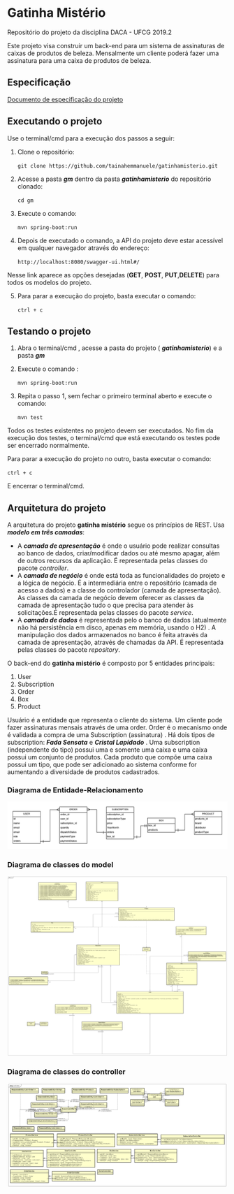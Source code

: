 # **Gatinha Mistério**
Repositório do projeto da disciplina DACA - UFCG 2019.2

Este projeto visa construir um back-end para um sistema de assinaturas de caixas de produtos de beleza. Mensalmente um cliente poderá fazer uma assinatura para uma caixa de produtos de beleza. 

## Especificação ##
[Documento de especificação do projeto](https://docs.google.com/document/d/1tK9l0PnHLUxGNgyqilfB2hwkxZk5ZDlOFLVRIJjArJo/edit?usp=sharing)

## Executando o projeto ##
Use o terminal/cmd para a execução dos passos a seguir:

1. Clone o repositório:

    `git clone https://github.com/tainahemmanuele/gatinhamisterio.git`

2. Acesse a pasta ***gm*** dentro da pasta ***gatinhamisterio*** do repositório clonado:

    `cd gm`

3. Execute o comando:
    
    `mvn spring-boot:run`

4. Depois de executado o comando, a API do projeto deve estar acessível em qualquer navegador através do endereço:

    `http://localhost:8080/swagger-ui.html#/`

Nesse link aparece as opções desejadas (**GET**, **POST**, **PUT**,**DELETE**) para todos os modelos do projeto.

5. Para parar a execução do projeto, basta executar o comando:

    `ctrl + c`

## Testando o projeto ##
1. Abra o terminal/cmd , acesse a pasta do projeto ( ***gatinhamisterio***) e a pasta  ***gm***

2.  Execute o comando :

    `mvn spring-boot:run`

3. Repita o passo 1, sem fechar o primeiro terminal aberto e execute o comando:

    `mvn test`

Todos os testes existentes no projeto devem ser executados. No fim da execução dos testes, o terminal/cmd que está executando os testes pode ser encerrado normalmente.

Para parar a execução do projeto no outro, basta executar o comando:

 `ctrl + c`

E encerrar o terminal/cmd.

## Arquitetura do projeto ##
A arquitetura do projeto **gatinha mistério** segue os princípios de REST. Usa ***modelo em três camadas***:

- A ***camada de apresentação*** é onde o usuário pode realizar consultas ao banco de dados, criar/modificar dados ou até mesmo apagar, além de outros recursos da aplicação. É representada pelas classes do pacote *controller*.
- A ***camada de negócio*** é  onde está toda as funcionalidades do projeto e a lógica de negócio. É a intermediária entre o repositório (camada de acesso a dados) e a classe do controlador (camada de apresentação). As classes da camada de negócio devem oferecer as classes da camada de apresentação tudo o que precisa para atender às solicitações.É representada pelas classes do pacote *service*.
- A ***camada de dados*** é representada pelo o banco de dados (atualmente não há persistência em disco, apenas em memória, usando o H2) .  A manipulação dos dados armazenados no banco é feita através da camada de apresentação, através de chamadas da API. É representada pelas classes do pacote *repository*.

O back-end do **gatinha mistério** é composto por 5 entidades principais:

1. User
2. Subscription
3. Order
4. Box
5. Product

Usuário é a entidade que representa o cliente do sistema. Um cliente pode fazer assinaturas mensais através de uma order. Order é o mecanismo onde é validada a compra de uma Subscription (assinatura) . Há dois tipos de subscription: ***Fada Sensata*** e ***Cristal Lapidado*** . Uma subscription (independente do tipo) possui uma e somente uma caixa e uma caixa possui um conjunto de produtos. Cada produto que compõe uma caixa possui um tipo, que pode ser adicionado ao sistema conforme for aumentando a diversidade de produtos cadastrados.

### Diagrama de Entidade-Relacionamento ###
![](https://github.com/tainahemmanuele/gatinhamisterio/blob/master/img/Relacionamento.png)

### Diagrama de classes do model ###
![](https://github.com/tainahemmanuele/gatinhamisterio/blob/master/img/Class%20Diagram5.png)

### Diagrama de classes do controller ###
![](https://github.com/tainahemmanuele/gatinhamisterio/blob/master/img/Class%20Diagram7.png)


